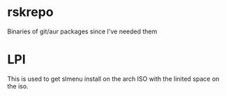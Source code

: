# rskrepo
Binaries of git/aur packages since I've needed them
# LPI
This is used to get slmenu install on the arch ISO with the linited space on the iso.
